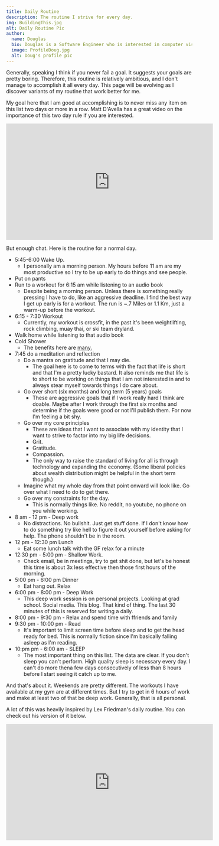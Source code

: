 ```yaml
---
title: Daily Routine
description: The routine I strive for every day.
img: BuildingThis.jpg
alt: Daily Routine Pic
author:
  name: Douglas
  bio: Douglas is a Software Engineer who is interested in computer vision and our quest for strong AI. He also is constantly looking for ways to push the envelope of his personal mental and physical fitness.
  image: ProfileDoug.jpg
  alt: Doug's profile pic
---
```


 Generally, speaking I think if you never fail a goal. It suggests your goals are pretty boring. Therefore, this routine is relatively ambitious, and I don't manage to accomplish it all every day. This page will be evolving as I discover variants of my routine that work better for me. 

My goal here that I am good at accomplishing is to never miss any item on this list two days or more in a row. Matt D'Avella has a great video on the importance of this two day rule if you are interested.

<p align="center">
<iframe width="560" height="315" src="https://www.youtube.com/embed/bfLHTLQZ5nc" title="YouTube video player" frameborder="0" allow="accelerometer; autoplay; clipboard-write; encrypted-media; gyroscope; picture-in-picture" allowfullscreen></iframe>
</p>

But enough chat. Here is the routine for a normal day.

- 5:45-6:00 Wake Up.
  - I personally am a morning person. My hours before 11 am are my most productive so I try to be up early to do things and see people.
- Put on pants
- Run to a workout for 6:15 am while listening to an audio book
  - Despite being a morning person. Unless there is something really pressing I have to do, like an aggressive deadline. I find the best way I get up early is for a workout. The run is ~.7 Miles or 1.1 Km, just a warm-up before the workout.
- 6:15 - 7:30 Workout 
  - Currently, my workout is crossfit, in the past it's been weightlifting, rock climbing, muay thai, or ski team dryland.
- Walk home while listening to that audio book
- Cold Shower
  - The benefits here are [many.](https://www.healthline.com/health/cold-shower-benefits)
- 7:45 do a meditation and reflection
  - Do a mantra on gratitude and that I may die.
    - The goal here is to come to terms with the fact that life is short and that I'm a pretty lucky bastard. It also reminds me that life is to short to be working on things that I am not interested in and to always stear myself towards things I do care about.
  - Go over short (six months) and long term (5 years) goals
    - These are aggressive goals that if I work really hard I think are doable. Maybe after I work through the first six months and determine if the goals were good or not I'll publish them. For now I'm feeling a bit shy.
  - Go over my core principles
    - These are ideas that I want to associate with my identity that I want to strive to factor into my big life decisions.
    - Grit.
    - Gratitude.
    - Compassion.
    - The only way to raise the standard of living for all is through technology and expanding the economy. (Some liberal policies about wealth distribution might be helpful in the short term though.)
  - Imagine what my whole day from that point onward will look like. Go over what I need to do to get there.
  - Go over my constraints for the day.
    - This is normally things like. No reddit, no youtube, no phone on you while working.
-  8 am - 12 pm - Deep work
    - No distractions. No bullshit. Just get stuff done. If I don't know how to do something try like hell to figure it out yourself before asking for help. The phone shouldn't be in the room.
- 12 pm - 12:30 pm Lunch
  - Eat some lunch talk with the GF relax for a minute
- 12:30 pm - 5:00 pm - Shallow Work. 
  - Check email, be in meetings, try to get shit done, but let's be honest this time is about 3x less effective then those first hours of the morning. 
- 5:00 pm - 6:00 pm Dinner 
  - Eat hang out. Relax
- 6:00 pm - 8:00 pm - Deep Work
  - This deep work session is on personal projects. Looking at grad school. Social media. This blog. That kind of thing. The last 30 minutes of this is reserved for writing a daily.
- 8:00 pm - 9:30 pm - Relax and spend time with ffriends and family
- 9:30 pm - 10:00 pm - Read
  - It's important to limit screen time before sleep and to get the head ready for bed. This is normally fiction since I'm basically falling asleep as I'm reading.
- 10:pm pm - 6:00 am - SLEEP
  - The most important thing on this list. The data are clear. If you don't sleep you can't perform. High quality sleep is necessary every day. I can't do more thena few days consecutively of less than 8 hours before I start seeing it catch up to me.


And that's about it. Weekends are pretty different.
The workouts I have available at my gym are at different times. But I try to get in 6 hours of work and make at least two of that be deep work. Generally, that is all personal.

A lot of this was heavily inspired by Lex Friedman's daily routine. You can check out his version of it below.

<p align="center">
<iframe width="560" height="315" src="https://www.youtube.com/embed/0m3hGZvD-0s" title="YouTube video player" frameborder="0" allow="accelerometer; autoplay; clipboard-write; encrypted-media; gyroscope; picture-in-picture" allowfullscreen></iframe>
</p>